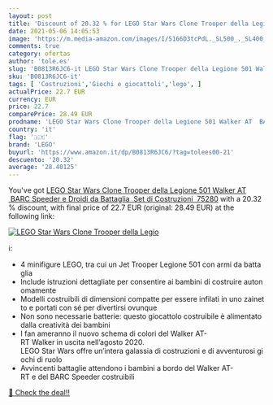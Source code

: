 ```yaml
---
layout: post
title: 'Discount of 20.32 % for LEGO Star Wars Clone Trooper della Legio'
date: 2021-05-06 14:05:53
image: 'https://m.media-amazon.com/images/I/5166D3tcPdL._SL500_._SL400_.jpg'
comments: true
category: ofertas
author: 'tole.es'
slug: 'B0813R6JC6-it LEGO Star Wars Clone Trooper della Legione 501 Walker AT...'
sku: 'B0813R6JC6-it'
tags: [ 'Costruzioni','Giochi e giocattoli','lego', ]
actualPrice: 22.7 EUR
currency: EUR
price: 22.7
comparePrice: 28.49 EUR
prodname: 'LEGO Star Wars Clone Trooper della Legione 501 Walker AT  BARC Speeder e Droidi da Battaglia  Set di Costruzioni  75280'
country: 'it'
flag: '🇮🇹'
brand: 'LEGO'
buyurl: 'https://www.amazon.it/dp/B0813R6JC6/?tag=tolees00-21'
descuento: '20.32'
average: '28.40125'
---
```


You've got [LEGO Star Wars Clone Trooper della Legione 501 Walker AT  BARC Speeder e Droidi da Battaglia  Set di Costruzioni  75280](https://www.amazon.it/dp/B0813R6JC6/?tag=tolees00-21) with a  20.32 % discount, with final price of 22.7 EUR (original: 28.49 EUR) at the following link:

[![LEGO Star Wars Clone Trooper della Legio](https://m.media-amazon.com/images/I/5166D3tcPdL._SL500_._SL400_.jpg)](https://www.amazon.it/dp/B0813R6JC6/?tag=tolees00-21)

ℹ️:

- 4 minifigure LEGO, tra cui un Jet Trooper Legione 501 con armi da battaglia
- Include istruzioni dettagliate per consentire ai bambini di costruire autonomamente
- Modelli costruibili di dimensioni compatte per essere infilati in uno zainetto e portati con sé per divertirsi ovunque
- Non sono necessarie batterie: questo giocattolo costruibile è alimentato dalla creatività dei bambini
- I fan ameranno il nuovo schema di colori del Walker AT-RT Walker in uscita nell’agosto 2020. LEGO Star Wars offre un’intera galassia di costruzioni e di avventurosi giochi di ruolo
- Avvincenti battaglie attendono i bambini a bordo del Walker AT-RT e del BARC Speeder costruibili

[🛒 Check the deal!!](https://www.amazon.it/dp/B0813R6JC6/?tag=tolees00-21)
